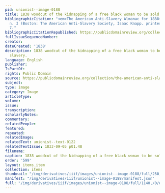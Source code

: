 ```yaml
---
pid: unionist--image-0188
title: 1838 woodcut of the kidnapping of a free black woman to be sold into slavery.
bibliographicCitation: "<em>The American Anti-Slavery Almanac for 1838</em>, v. 1,
  n. 3 (Boston: The American Anti-Slavery Society, Isaac Knapp. printer, 1838), p.
  7."
bibliographicCitationRepublished: https://publicdomainreview.org/collection/the-american-anti-slavery-almanac-for-1838
fullIssueSequenceNumber: 
creator: 
dateCreated: '1838'
description: 1838 woodcut of the kidnapping of a free black woman to be sold into
  slavery.
language: English
publisher: 
IsPartOf: 
rights: Public Domain
source: https://publicdomainreview.org/collection/the-american-anti-slavery-almanac-for-1838
subject: 
type: image
category: Image
articleType: 
volume: 
issue: 
transcription: 
scholarlyNotes: 
commentary: 
relatedPeople: 
featured: 
repeated: 
relatedImage: 
relatedText: unionist--text-0122
relatedTextIssue: 1833-09-05 p01.48
filename: 
caption: 1838 woodcut of the kidnapping of a free black woman to be sold into slavery.
order: '599'
layout: items_item
collection: items
thumbnail: "/img/derivatives/iiif/images/unionist--image-0188/full/250,/0/default.jpg"
manifest: "/img/derivatives/iiif/unionist--image-0188/manifest.json"
full: "/img/derivatives/iiif/images/unionist--image-0188/full/1140,/0/default.jpg"
---
```

